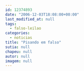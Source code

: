 ```yaml
---
id: 12374893
date: "2006-12-03T18:08:00+00:00"
last_modified_at: null
tags:
  - falso-leilao
categories:
  - noticias
title: "Pisando em falso"
sutia: null
chapeu: null
autor: null
imagem: null
---
```

<p> </p>
